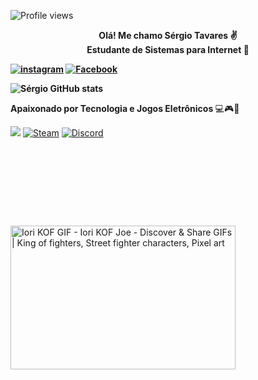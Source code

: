 ![Profile views](https://gpvc.arturio.dev/SergioTavaresJ)
 <div align='center'> <b>Olá! Me chamo Sérgio Tavares ✌️</div>
<div align='center'> Estudante de Sistemas para  Internet 🌱</div>

[![instagram](https://img.shields.io/badge/Instagram-E4405F?style=for-the-badge&logo=instagram&logoColor=white)](https://instagram.com/_serginhotavares_)
[![Facebook](https://img.shields.io/badge/Facebook-1877F2?style=for-the-badge&logo=facebook&logoColor=white)](https://facebook.com/serginho.tavares.9)

![Sérgio GitHub stats](https://github-readme-stats.vercel.app/api?username=SergioTavaresJ&show_icons=true&theme=tokyonight)

Apaixonado por Tecnologia e   Jogos Eletrônicos </b>💻🎮📱


![](https://img.shields.io/badge/Riot_Games-D32936?style=for-the-badge&logo=riot-games&logoColor=white)
[![Steam](https://img.shields.io/badge/Steam-000000?style=for-the-badge&logo=steam&logoColor=white)](https://steamcommunity.com/profiles/76561198040572791/)
[![Discord](https://img.shields.io/badge/Discord-7289DA?style=for-the-badge&logo=discord&logoColor=white)](https://discordapp.com/users/Sem_ChorO#9915)

<img src="https://i.pinimg.com/originals/2e/d7/1d/2ed71d1a85b6c0e20366a971fc984ed5.gif" jsaction="load:XAeZkd;" jsname="HiaYvf" class="n3VNCb KAlRDb" alt="Iori KOF GIF - Iori KOF Joe - Discover &amp; Share GIFs | King of fighters,  Street fighter characters, Pixel art" data-noaft="1" style="width: 360px; height: 230px; margin: 125.9px 0px;">





